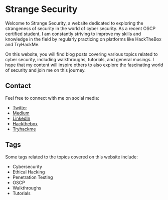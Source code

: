 # Strange Security

Welcome to Strange Security, a website dedicated to exploring the strangeness of security in the world of cyber security. As a recent OSCP certified student, I am constantly striving to improve my skills and knowledge in the field by regularly practicing on platforms like HackTheBox and TryHackMe.

On this website, you will find blog posts covering various topics related to cyber security, including walkthroughs, tutorials, and general musings. I hope that my content will inspire others to also explore the fascinating world of security and join me on this journey.

## Contact

Feel free to connect with me on social media:

- [Twitter](https://twitter.com/Strange_017)
- [Medium](https://medium.com/@Strange0)
- [LinkedIn](https://www.linkedin.com/in/saatvik-dhiman-10923420a)
- [Hackthebox](https://app.hackthebox.com/profile/951050)
- [Tryhackme](https://tryhackme.com/p/Strange000)

## Tags

Some tags related to the topics covered on this website include:

- Cybersecurity
- Ethical Hacking
- Penetration Testing
- OSCP
- Walkthroughs
- Tutorials
